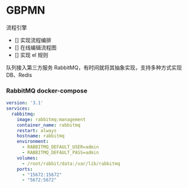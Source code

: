 # GBPMN

流程引擎

- [] 实现流程编排
- [] 在线编辑流程图
- [] 实现 el 规则

队列接入第三方服务 RabbitMQ，有时间就将其抽象实现，支持多种方式实现 DB、Redis

### RabbitMQ docker-compose

```yaml
version: '3.1'
services:
  rabbitmq:
    image: rabbitmq:management
    container_name: rabbitmq
    restart: always
    hostname: rabbitmq
    environment:
      - RABBITMQ_DEFAULT_USER=admin
      - RABBITMQ_DEFAULT_PASS=admin
    volumes:
      - /root/rabbit/data:/var/lib/rabbitmq
    ports:
      - "15672:15672"
      - "5672:5672"
```